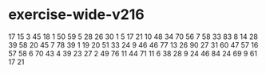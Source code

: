 # exercise-wide-v216
17
15
3
45
18
1
50
59
5
28
26
30
1
5
17
21
10
48
34
70
56
7
58
33
83
8
14
28
39
58
20
45
7
78
39
1
19
20
51
33
24
9
46
46
77
13
26
90
27
31
60
47
57
16
57
58
6
70
43
4
39
23
27
2
49
76
11
44
71
11
6
38
28
9
24
46
84
24
69
9
61
17
21

